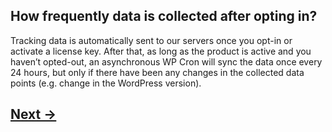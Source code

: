 ## How frequently data is collected after opting in?
Tracking data is automatically sent to our servers once you opt-in or activate a license key. After that, as long as the product is active and you haven’t opted-out, an asynchronous WP Cron will sync the data once every 24 hours, but only if there have been any changes in the collected data points (e.g. change in the WordPress version).

## [Next →](faq-10.md)